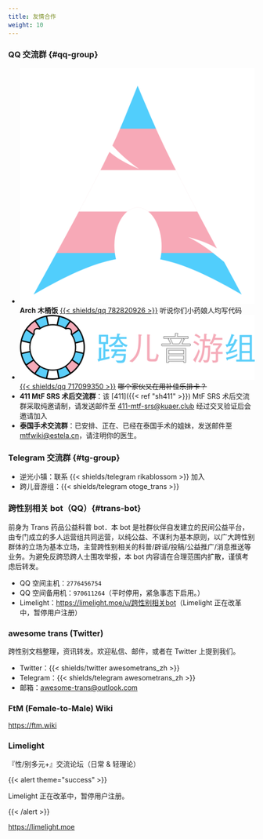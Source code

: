 ```yaml
---
title: 友情合作
weight: 10
---
```


### QQ 交流群 {#qq-group}

- <img src="trans-arch.png" class="inline-img">**Arch 木桶饭** [{{< shields/qq 782820926 >}}](https://jq.qq.com/?_wv=1027&k=aVZipzyj)
  听说你们小药娘人均写代码
- <img src="trans-otoge.png" class="inline-img" alt="跨儿音游组"> [{{< shields/qq 717099350 >}}](https://jq.qq.com/?_wv=1027&k=byC0cbS4)
  ~~哪个家伙又在用补佳乐排卡？~~
- **411 MtF SRS 术后交流群**：该 [411]({{< ref "sh411" >}}) MtF SRS 术后交流群采取纯邀请制，请发送邮件至 <411-mtf-srs@kuaer.club> 经过交叉验证后会邀请加入
- **泰国手术交流群**：已安排、正在、已经在泰国手术的姐妹，发送邮件至 <mtfwiki@estela.cn>，请注明你的医生。

### Telegram 交流群 {#tg-group}

- 逆光小镇：联系 {{< shields/telegram rikablossom >}} 加入
- 跨儿音游组：{{< shields/telegram otoge_trans >}}

### 跨性别相关 bot（QQ）{#trans-bot}

前身为 Trans 药品公益科普 bot．本 bot 是社群伙伴自发建立的民间公益平台，由专门成立的多人运营组共同运营，以纯公益、不谋利为基本原则，以广大跨性别群体的立场为基本立场，主营跨性别相关的科普/辟谣/投稿/公益推广/消息推送等业务。为避免反跨恐跨人士围攻举报，本 bot 内容请在合理范围内扩散，谨慎考虑后转发。

- QQ 空间主机：`2776456754`
- QQ 空间备用机：`970611264`（平时停用，紧急事态下启用。）
- Limelight：<https://limelight.moe/u/跨性别相关bot>（Limelight 正在改革中，暂停用户注册）

<!-- - 正在建设中的 Telegram 同步机以频道形式推送内容，获取邀请链接请在任一其他平台联系我们 -->

### awesome trans <i class="trans-flag"></i> (Twitter)

跨性别文档整理，资讯转发。欢迎私信、邮件，或者在 Twitter 上提到我们。

- Twitter：{{< shields/twitter awesometrans_zh >}}
- Telegram：{{< shields/telegram awesometrans_zh >}}
- 邮箱：<awesome-trans@outlook.com>

### FtM (Female-to-Male) Wiki

<https://ftm.wiki>

### Limelight

『性/别多元+』交流论坛（日常 &amp; 轻理论）

{{< alert theme="success" >}}

Limelight 正在改革中，暂停用户注册。

{{< /alert >}}

<https://limelight.moe>
